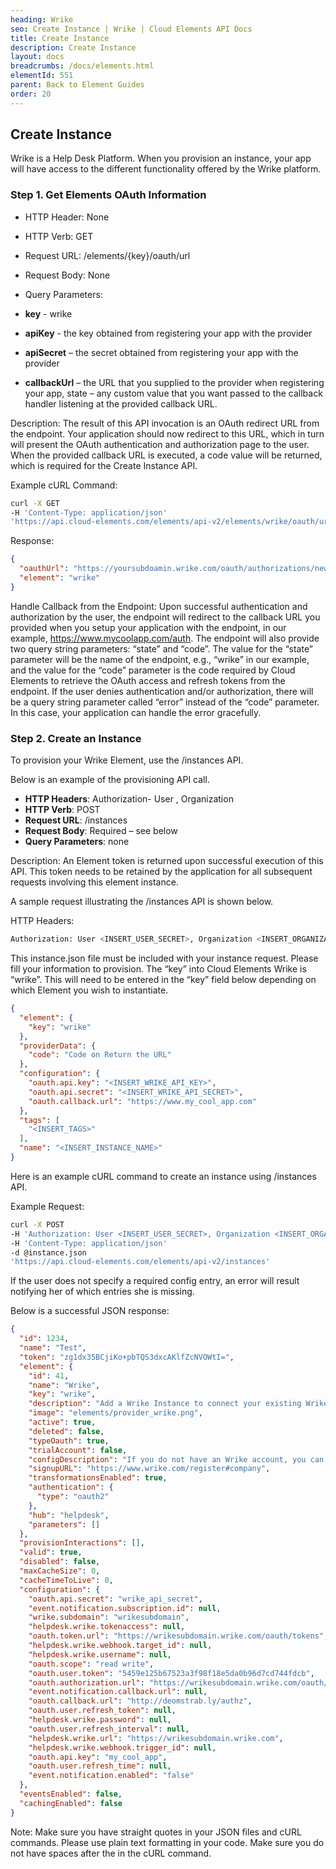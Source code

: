 ```yaml
---
heading: Wrike
seo: Create Instance | Wrike | Cloud Elements API Docs
title: Create Instance
description: Create Instance
layout: docs
breadcrumbs: /docs/elements.html
elementId: 551
parent: Back to Element Guides
order: 20
---
```


## Create Instance

Wrike is a Help Desk Platform. When you provision an instance, your app will have access to the different functionality offered by the Wrike platform.

### Step 1. Get Elements OAuth Information

* HTTP Header: None
* HTTP Verb: GET
* Request URL: /elements/{key}/oauth/url
* Request Body: None
* Query Parameters:

* __key__ - wrike
* __apiKey__ - the key obtained from registering your app with the provider
* __apiSecret__ – the secret obtained from registering your app with the provider
* __callbackUrl__ – the URL that you supplied to the provider when registering your app, state – any custom value that you want passed to the callback handler listening at the provided callback URL.

Description: The result of this API invocation is an OAuth redirect URL from the endpoint. Your application should now redirect to this URL, which in turn will present the OAuth authentication and authorization page to the user. When the provided callback URL is executed, a code value will be returned, which is required for the Create Instance API.

Example cURL Command:

```bash
curl -X GET
-H 'Content-Type: application/json'
'https://api.cloud-elements.com/elements/api-v2/elements/wrike/oauth/url?apiKey=wrike_api_key&apiSecret=wrike_api_secret&callbackUrl=http://www.my_cool_app.com/auth&state=wirke'
```

Response:

```json
{
  "oauthUrl": "https://yoursubdoamin.wrike.com/oauth/authorizations/new?response_type=code&client_id=wrike_unique_identifier&redirect_uri=http://www.my_cool_app.com/auth&scope=read write&state=wrike",
  "element": "wrike"
}
```

Handle Callback from the Endpoint:
Upon successful authentication and authorization by the user, the endpoint will redirect to the callback URL you provided when you setup your application with the endpoint, in our example, https://www.mycoolapp.com/auth. The endpoint will also provide two query string parameters: “state” and “code”. The value for the “state” parameter will be the name of the endpoint, e.g., “wrike” in our example, and the value for the “code” parameter is the code required by Cloud Elements to retrieve the OAuth access and refresh tokens from the endpoint. If the user denies authentication and/or authorization, there will be a query string parameter called “error” instead of the “code” parameter. In this case, your application can handle the error gracefully.

### Step 2. Create an Instance

To provision your Wrike Element, use the /instances API.

Below is an example of the provisioning API call.

* __HTTP Headers__: Authorization- User <user secret>, Organization <organization secret>
* __HTTP Verb__: POST
* __Request URL__: /instances
* __Request Body__: Required – see below
* __Query Parameters__: none

Description: An Element token is returned upon successful execution of this API. This token needs to be retained by the application for all subsequent requests involving this element instance.

A sample request illustrating the /instances API is shown below.

HTTP Headers:

```bash
Authorization: User <INSERT_USER_SECRET>, Organization <INSERT_ORGANIZATION_SECRET>

```
This instance.json file must be included with your instance request.  Please fill your information to provision.  The “key” into Cloud Elements Wrike is “wrike”.  This will need to be entered in the “key” field below depending on which Element you wish to instantiate.

```json
{
  "element": {
    "key": "wrike"
  },
  "providerData": {
    "code": "Code on Return the URL"
  },
  "configuration": {
    "oauth.api.key": "<INSERT_WRIKE_API_KEY>",
    "oauth.api.secret": "<INSERT_WRIKE_API_SECRET>",
    "oauth.callback.url": "https://www.my_cool_app.com"
  },
  "tags": [
    "<INSERT_TAGS>"
  ],
  "name": "<INSERT_INSTANCE_NAME>"
}
```

Here is an example cURL command to create an instance using /instances API.

Example Request:

```bash
curl -X POST
-H 'Authorization: User <INSERT_USER_SECRET>, Organization <INSERT_ORGANIZATION_SECRET>'
-H 'Content-Type: application/json'
-d @instance.json
'https://api.cloud-elements.com/elements/api-v2/instances'
```

If the user does not specify a required config entry, an error will result notifying her of which entries she is missing.

Below is a successful JSON response:

```json
{
  "id": 1234,
  "name": "Test",
  "token": "zg1dx35BCjiKo+pbTQS3dxcAKlfZcNVOWtI=",
  "element": {
    "id": 41,
    "name": "Wrike",
    "key": "wrike",
    "description": "Add a Wrike Instance to connect your existing Wrike account to the Help Desk Hub, allowing you to manage your  incidents, priorities, statuses, users, etc. across multiple Help Desk Elements. You will need your Wrike account information to add an instance.",
    "image": "elements/provider_wrike.png",
    "active": true,
    "deleted": false,
    "typeOauth": true,
    "trialAccount": false,
    "configDescription": "If you do not have an Wrike account, you can create one at Wrike Register",
    "signupURL": "https://www.wrike.com/register#company",
    "transformationsEnabled": true,
    "authentication": {
      "type": "oauth2"
    },
    "hub": "helpdesk",
    "parameters": []
  },
  "provisionInteractions": [],
  "valid": true,
  "disabled": false,
  "maxCacheSize": 0,
  "cacheTimeToLive": 0,
  "configuration": {
    "oauth.api.secret": "wrike_api_secret",
    "event.notification.subscription.id": null,
    "wrike.subdomain": "wrikesubdomain",
    "helpdesk.wrike.tokenaccess": null,
    "oauth.token.url": "https://wrikesubdomain.wrike.com/oauth/tokens",
    "helpdesk.wrike.webhook.target_id": null,
    "helpdesk.wrike.username": null,
    "oauth.scope": "read write",
    "oauth.user.token": "5459e125b67523a3f98f18e5da0b96d7cd744fdcb",
    "oauth.authorization.url": "https://wrikesubdomain.wrike.com/oauth/authorizations/new",
    "event.notification.callback.url": null,
    "oauth.callback.url": "http://deomstrab.ly/authz",
    "oauth.user.refresh_token": null,
    "helpdesk.wrike.password": null,
    "oauth.user.refresh_interval": null,
    "helpdesk.wrike.url": "https://wrikesubdomain.wrike.com",
    "helpdesk.wrike.webhook.trigger_id": null,
    "oauth.api.key": "my_cool_app",
    "oauth.user.refresh_time": null,
    "event.notification.enabled": "false"
  },
  "eventsEnabled": false,
  "cachingEnabled": false
}
```

Note:  Make sure you have straight quotes in your JSON files and cURL commands.  Please use plain text formatting in your code.  Make sure you do not have spaces after the in the cURL command.
